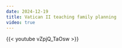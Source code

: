 ```yaml
---
date: 2024-12-19
title: Vatican II teaching family planning
video: true
---
```



{{< youtube vZpjQ_TaOsw >}}
